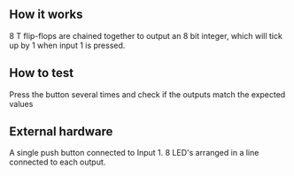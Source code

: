 <!---

This file is used to generate your project datasheet. Please fill in the information below and delete any unused
sections.

You can also include images in this folder and reference them in the markdown. Each image must be less than
512 kb in size, and the combined size of all images must be less than 1 MB.
-->

## How it works

8 T flip-flops are chained together to output an 8 bit integer, which will tick up by 1 when input 1 is pressed.

## How to test
Press the button several times and check if the outputs match the expected values
## External hardware

A single push button connected to Input 1.
8 LED's arranged in a line connected to each output.
